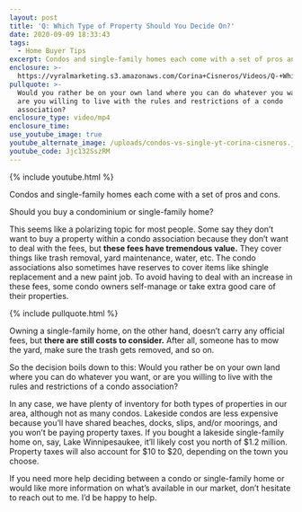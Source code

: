 ```yaml
---
layout: post
title: 'Q: Which Type of Property Should You Decide On?'
date: 2020-09-09 18:33:43
tags:
  - Home Buyer Tips
excerpt: Condos and single-family homes each come with a set of pros and cons.
enclosure: >-
  https://vyralmarketing.s3.amazonaws.com/Corina+Cisneros/Videos/Q-+Which+Type+of+Property+Should+You+Decide+On_.mp4
pullquote: >-
  Would you rather be on your own land where you can do whatever you want, or
  are you willing to live with the rules and restrictions of a condo
  association?
enclosure_type: video/mp4
enclosure_time:
use_youtube_image: true
youtube_alternate_image: /uploads/condos-vs-single-yt-corina-cisneros.jpg
youtube_code: Jjc132SszRM
---
```


{% include youtube.html %}

Condos and single-family homes each come with a set of pros and cons.

Should you buy a condominium or single-family home?

This seems like a polarizing topic for most people. Some say they don’t want to buy a property within a condo association because they don’t want to deal with the fees, but **these fees have tremendous value.** They cover things like trash removal, yard maintenance, water, etc. The condo associations also sometimes have reserves to cover items like shingle replacement and a new paint job. To avoid having to deal with an increase in these fees, some condo owners self-manage or take extra good care of their properties.&nbsp;

{% include pullquote.html %}

Owning a single-family home, on the other hand, doesn’t carry any official fees, but **there are still costs to consider.** After all, someone has to mow the yard, make sure the trash gets removed, and so on.&nbsp;

So the decision boils down to this: Would you rather be on your own land where you can do whatever you want, or are you willing to live with the rules and restrictions of a condo association?&nbsp;

In any case, we have plenty of inventory for both types of properties in our area, although not as many condos. Lakeside condos are less expensive because you’ll have shared beaches, docks, slips, and/or moorings, and you won’t be paying property taxes. If you bought a lakeside single-family home on, say, Lake Winnipesaukee, it’ll likely cost you north of $1.2 million. Property taxes will also account for $10 to $20, depending on the town you choose.&nbsp;

If you need more help deciding between a condo or single-family home or would like more information on what’s available in our market, don’t hesitate to reach out to me. I’d be happy to help.&nbsp;